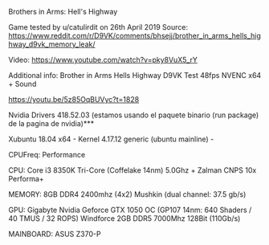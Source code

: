 Brothers in Arms: Hell's Highway

Game tested by u/catulirdit on 26th April 2019
Source:
https://www.reddit.com/r/D9VK/comments/bhsejj/brother_in_arms_hells_highway_d9vk_memory_leak/

Video:
https://www.youtube.com/watch?v=pky8VuX5_rY

Additional info:
Brother in Arms Hells Highway D9VK Test 48fps NVENC x64 + Sound

https://youtu.be/5z85OqBUVyc?t=1828

Nvidia Drivers 418.52.03 (estamos usando el paquete binario (run package) de la pagina de nvidia)***

Xubuntu 18.04 x64 - Kernel 4.17.12 generic (ubuntu mainline) -

CPUFreq: Performance

CPU: Core i3 8350K Tri-Core (Coffelake 14nm) 5.0Ghz + Zalman CNPS 10x Performa+

MEMORY: 8GB DDR4 2400mhz (4x2) Mushkin (dual channel: 37.5 gb/s)

GPU: Gigabyte Nvidia Geforce GTX 1050 OC (GP107 14nm: 640 Shaders / 40 TMUS / 32 ROPS) Windforce 2GB DDR5 7000Mhz 128Bit (110Gb/s)

MAINBOARD: ASUS Z370-P
